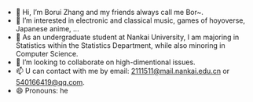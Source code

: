 - 👋 Hi, I’m Borui Zhang and my friends always call me Bor~.
- 👀 I’m interested in electronic and classical music, games of hoyoverse, Japanese anime, ...
- 🌱 As an undergraduate student at Nankai University, I am majoring in Statistics within the Statistics Department, while also minoring in Computer Science. 
- 💞️ I’m looking to collaborate on high-dimentional issues.
- 📫 U can contact with me by email: 2111511@mail.nankai.edu.cn or 540166419@qq.com.
- 😄 Pronouns: he
<!--- ⚡ Fun fact: --->

<!---
StatisticsBorui/StatisticsBorui is a ✨ special ✨ repository because its `README.md` (this file) appears on your GitHub profile.
You can click the Preview link to take a look at your changes.
--->
